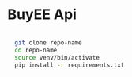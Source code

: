 # BuyEE Api

```bash

  git clone repo-name
  cd repo-name
  source venv/bin/activate
  pip install -r requirements.txt

```
